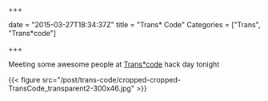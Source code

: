 +++

date = "2015-03-27T18:34:37Z"
title = "Trans* Code"
Categories = ["Trans", "Trans*code"]

+++

Meeting some awesome people at [Trans*code](http://trans-code.org/) hack day tonight

{{< figure src="/post/trans-code/cropped-cropped-TransCode_transparent2-300x46.jpg" >}}
